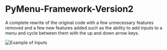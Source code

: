 # PyMenu-Framework-Version2

A complete rewrite of the original code with a few unnecessary features removed and a few new features added such as the ability to add inputs to a menu and cycle between them with the up and down arrow keys. 

![Example of Inputs](https://github.com/Nytra/PyMenu-Framework/blob/master/images/Login_Menu_Inputs.PNG)
